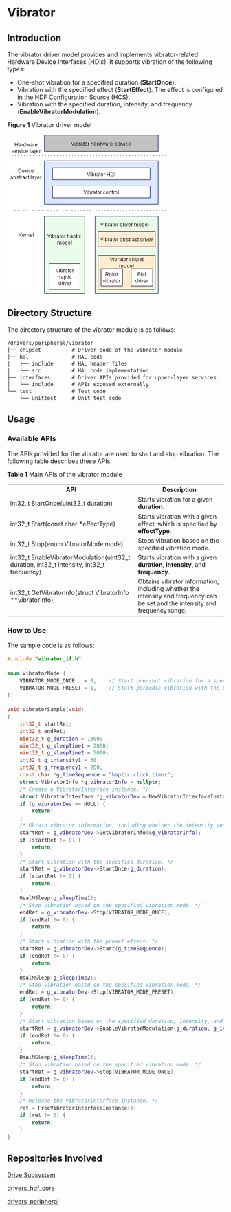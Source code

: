 # Vibrator

## Introduction

The vibrator driver model provides and implements vibrator-related Hardware Device Interfaces (HDIs). It supports vibration of the following types: 

- One-shot vibration for a specified duration (**StartOnce**). 
- Vibration with the specified effect (**StartEffect**). The effect is configured in the HDF Configuration Source (HCS). 
- Vibration with the specified duration, intensity, and frequency (**EnableVibratorModulation**).

**Figure 1** Vibrator driver model

![Vibrator driver model](figures/vibrator_driver_model.png)

## Directory Structure

The directory structure of the vibrator module is as follows:

```
/drivers/peripheral/vibrator
├── chipset          # Driver code of the vibrator module
├── hal              # HAL code
│   ├── include      # HAL header files
│   └── src          # HAL code implementation
├── interfaces       # Driver APIs provided for upper-layer services
│   └── include      # APIs exposed externally
└── test             # Test code
    └── unittest     # Unit test code
```

## Usage

### Available APIs

The APIs provided for the vibrator are used to start and stop vibration. The following table describes these APIs.

**Table 1** Main APIs of the vibrator module

| API                                                      | Description                                                    |
| ------------------------------------------------------------ | ------------------------------------------------------------ |
| int32_t  StartOnce(uint32_t duration)                        | Starts vibration for a given **duration**.          |
| int32_t  Start(const char *effectType)                       | Starts vibration with a given effect, which is specified by **effectType**.  |
| int32_t  Stop(enum VibratorMode mode)                        | Stops vibration based on the specified vibration mode.                                |
| int32_t EnableVibratorModulation(uint32_t duration, int32_t intensity, int32_t frequency) | Starts vibration with a given **duration**, **intensity**, and **frequency**.|
| int32_t GetVibratorInfo(struct VibratorInfo **vibratorInfo); | Obtains vibrator information, including whether the intensity and frequency can be set and the intensity and frequency range.|

### How to Use

The sample code is as follows:

```c++
#include "vibrator_if.h"

enum VibratorMode {
    VIBRATOR_MODE_ONCE   = 0,    // Start one-shot vibration for a specified period.
    VIBRATOR_MODE_PRESET = 1,    // Start periodic vibration with the preset effect.
};

void VibratorSample(void)
{
    int32_t startRet;
    int32_t endRet;
    uint32_t g_duration = 1000;
    uint32_t g_sleepTime1 = 2000;
    uint32_t g_sleepTime2 = 5000;
    int32_t g_intensity1 = 30;
    int32_t g_frequency1 = 200;
    const char *g_timeSequence = "haptic.clock.timer";
    struct VibratorInfo *g_vibratorInfo = nullptr;
    /* Create a VibratorInterface instance. */
    struct VibratorInterface *g_vibratorDev = NewVibratorInterfaceInstance();
    if (g_vibratorDev == NULL) {
        return;
    }
    /* Obtain vibrator information, including whether the intensity and frequency can be set and the intensity and frequency range. */
    startRet = g_vibratorDev->GetVibratorInfo(&g_vibratorInfo);
    if (startRet != 0) {
        return;
    }
    /* Start vibration with the specified duration. */
    startRet = g_vibratorDev->StartOnce(g_duration);
    if (startRet != 0) {
        return;
    }
    OsalMSleep(g_sleepTime1);
    /* Stop vibration based on the specified vibration mode. */
    endRet = g_vibratorDev->Stop(VIBRATOR_MODE_ONCE);
    if (endRet != 0) {
        return;
    }
    /* Start vibration with the preset effect. */
    startRet = g_vibratorDev->Start(g_timeSequence);
    if (endRet != 0) {
        return;
    }
    OsalMSleep(g_sleepTime2);
    /* Stop vibration based on the specified vibration mode. */
    endRet = g_vibratorDev->Stop(VIBRATOR_MODE_PRESET);
    if (endRet != 0) {
        return;
    }
    /* Start vibration based on the specified duration, intensity, and frequency. */
    startRet = g_vibratorDev->EnableVibratorModulation(g_duration, g_intensity1, g_frequency1);
    if (endRet != 0) {
        return;
    }
    OsalMSleep(g_sleepTime1);
    /* Stop vibration based on the specified vibration mode. */
    startRet = g_vibratorDev->Stop(VIBRATOR_MODE_ONCE);
    if (endRet != 0) {
        return;
    }
    /* Release the VibratorInterface instance. */
    ret = FreeVibratorInterfaceInstance();
    if (ret != 0) {
        return;
    }
}
```

## Repositories Involved

[Drive Subsystem](https://gitee.com/openharmony/docs/blob/master/en/readme/driver-subsystem.md)

[drivers_hdf_core](https://gitee.com/openharmony/drivers_hdf_core/blob/master/README_zh.md)

[drivers_peripheral](https://gitee.com/openharmony/drivers_peripheral)
